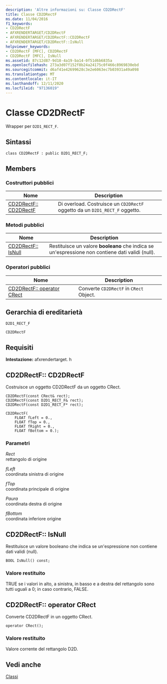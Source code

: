 ```yaml
---
description: 'Altre informazioni su: Classe CD2DRectF'
title: Classe CD2DRectF
ms.date: 11/04/2016
f1_keywords:
- CD2DRectF
- AFXRENDERTARGET/CD2DRectF
- AFXRENDERTARGET/CD2DRectF::CD2DRectF
- AFXRENDERTARGET/CD2DRectF::IsNull
helpviewer_keywords:
- CD2DRectF [MFC], CD2DRectF
- CD2DRectF [MFC], IsNull
ms.assetid: 87c12d87-9d18-4a19-ba14-0f51d6b6835a
ms.openlocfilehash: 273a3d07f152f8b24a24175c0f466c8969830ebd
ms.sourcegitcommit: d6af41e42699628c3e2e6063ec7b03931a49a098
ms.translationtype: MT
ms.contentlocale: it-IT
ms.lasthandoff: 12/11/2020
ms.locfileid: "97136019"
---
```

# <a name="cd2drectf-class"></a>Classe CD2DRectF

Wrapper per `D2D1_RECT_F`.

## <a name="syntax"></a>Sintassi

```
class CD2DRectF : public D2D1_RECT_F;
```

## <a name="members"></a>Members

### <a name="public-constructors"></a>Costruttori pubblici

|Nome|Description|
|----------|-----------------|
|[CD2DRectF:: CD2DRectF](#cd2drectf)|Di overload. Costruisce un `CD2DRectF` oggetto da un `D2D1_RECT_F` oggetto.|

### <a name="public-methods"></a>Metodi pubblici

|Nome|Description|
|----------|-----------------|
|[CD2DRectF:: IsNull](#isnull)|Restituisce un valore **booleano** che indica se un'espressione non contiene dati validi (null).|

### <a name="public-operators"></a>Operatori pubblici

|Nome|Description|
|----------|-----------------|
|[CD2DRectF:: operator CRect](#operator_crect)|Converte `CD2DRectF` in `CRect` Object.|

## <a name="inheritance-hierarchy"></a>Gerarchia di ereditarietà

`D2D1_RECT_F`

`CD2DRectF`

## <a name="requirements"></a>Requisiti

**Intestazione:** afxrendertarget. h

## <a name="cd2drectfcd2drectf"></a><a name="cd2drectf"></a> CD2DRectF:: CD2DRectF

Costruisce un oggetto CD2DRectF da un oggetto CRect.

```
CD2DRectF(const CRect& rect);
CD2DRectF(const D2D1_RECT_F& rect);
CD2DRectF(const D2D1_RECT_F* rect);

CD2DRectF(
    FLOAT fLeft = 0.,
    FLOAT fTop = 0.,
    FLOAT fRight = 0.,
    FLOAT fBottom = 0.);
```

### <a name="parameters"></a>Parametri

*Rect*<br/>
rettangolo di origine

*fLeft*<br/>
coordinata sinistra di origine

*fTop*<br/>
coordinata principale di origine

*Paura*<br/>
coordinata destra di origine

*fBottom*<br/>
coordinata inferiore origine

## <a name="cd2drectfisnull"></a><a name="isnull"></a> CD2DRectF:: IsNull

Restituisce un valore booleano che indica se un'espressione non contiene dati validi (null).

```
BOOL IsNull() const;
```

### <a name="return-value"></a>Valore restituito

TRUE se i valori in alto, a sinistra, in basso e a destra del rettangolo sono tutti uguali a 0; in caso contrario, FALSE.

## <a name="cd2drectfoperator-crect"></a><a name="operator_crect"></a> CD2DRectF:: operator CRect

Converte CD2DRectF in un oggetto CRect.

```
operator CRect();
```

### <a name="return-value"></a>Valore restituito

Valore corrente del rettangolo D2D.

## <a name="see-also"></a>Vedi anche

[Classi](../../mfc/reference/mfc-classes.md)
